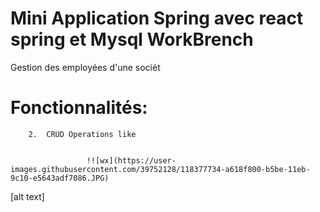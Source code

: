 # Mini Application Spring avec  react   spring et Mysql WorkBrench

  Gestion des employées d'une sociét
  
# Fonctionnalités:

        2.  CRUD Operations like
        
     
                     !![wx](https://user-images.githubusercontent.com/39752128/118377734-a618f800-b5be-11eb-9c10-e5643adf7086.JPG)
 [alt text]
